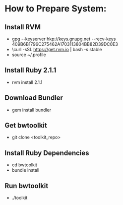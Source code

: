 

# How to Prepare System:

## Install RVM
+ gpg --keyserver hkp://keys.gnupg.net --recv-keys 409B6B1796C275462A1703113804BB82D39DC0E3
+ \curl -sSL https://get.rvm.io | bash -s stable 
+ source ~/.profile

## Install Ruby 2.1.1
+ rvm install 2.1.1

## Download Bundler
+ gem install bundler

## Get bwtoolkit
+ git clone <toolkit_repo>

## Install Ruby Dependencies
+ cd bwtoolkit
+ bundle install

## Run bwtoolkit
+ ./toolkit